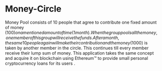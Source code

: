 # Money-Circle
Money Pool consists of 10 people that agree to contribute one fixed amount of money (100$) on a mentioned amount of time (1 month). When the group pools all the money, one member of this group will receive the funds. After a month, the same 10 people again will make their contribution and the money (1000$) is taken by another member in the circle. This continues till every member receive their lump sum of money. This application takes the same concept and acquire it on blockchain using Ethereum™ to provide small personal cryptocurrency loans for its users .
